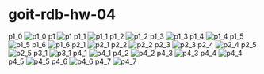 # goit-rdb-hw-04
p1_0
![p1_0](https://github.com/SerhiiOsmolovskyi/goit-rdb-hw-04/assets/109869085/5c1caeb0-0895-45c8-89e2-e5ba778c1da9)
p1
![p1](https://github.com/SerhiiOsmolovskyi/goit-rdb-hw-04/assets/109869085/5fbbfe7e-e678-4c83-bb0e-0c7d2c97513b)
p1_1
![p1_1](https://github.com/SerhiiOsmolovskyi/goit-rdb-hw-04/assets/109869085/4cab0509-a28f-4642-b912-2f3dcdcf3861)
p1_2
![p1_2](https://github.com/SerhiiOsmolovskyi/goit-rdb-hw-04/assets/109869085/806ff86d-8bea-4348-8318-408523c307d6)
p1_3
![p1_3](https://github.com/SerhiiOsmolovskyi/goit-rdb-hw-04/assets/109869085/2b2a0c4d-730e-44fa-9e7c-f98659b4e699)
p1_4
![p1_4](https://github.com/SerhiiOsmolovskyi/goit-rdb-hw-04/assets/109869085/c3e9e89f-f600-42fd-bb94-bbdc5ea85e97)
p1_5
![p1_5](https://github.com/SerhiiOsmolovskyi/goit-rdb-hw-04/assets/109869085/1bcbabb4-5f6a-4ff6-96c0-1733cd5bd4b4)
p1_6
![p1_6](https://github.com/SerhiiOsmolovskyi/goit-rdb-hw-04/assets/109869085/5d88a0d0-faa4-4372-8ac3-e1ded85912d0)
p2_1
![p2_1](https://github.com/SerhiiOsmolovskyi/goit-rdb-hw-04/assets/109869085/e3bfd110-e0ed-4a36-81d2-d1f23f715b3c)
p2_2
![p2_2](https://github.com/SerhiiOsmolovskyi/goit-rdb-hw-04/assets/109869085/db9e211c-d60d-4b82-a0d0-91352b74ae6e)
p2_3
![p2_3](https://github.com/SerhiiOsmolovskyi/goit-rdb-hw-04/assets/109869085/edf36196-0c91-4e9a-b94a-325515cc7db7)
p2_4
![p2_4](https://github.com/SerhiiOsmolovskyi/goit-rdb-hw-04/assets/109869085/a41a85c3-9cb2-4463-9301-ebdc3130461c)
p2_5
![p2_5](https://github.com/SerhiiOsmolovskyi/goit-rdb-hw-04/assets/109869085/1d15b14c-06d6-41d5-ad6f-e6559b6daa85)
p3_1
![p3_1](https://github.com/SerhiiOsmolovskyi/goit-rdb-hw-04/assets/109869085/63c50e98-cdc2-4204-8682-26a691c342ba)
p4_1
![p4_1](https://github.com/SerhiiOsmolovskyi/goit-rdb-hw-04/assets/109869085/a4045ab5-ab61-4b80-9d96-072f47da6528)
p4_2
![p4_2](https://github.com/SerhiiOsmolovskyi/goit-rdb-hw-04/assets/109869085/59d96d4d-4d49-4a5e-af2f-1f1de22e5802)
p4_3
![p4_3](https://github.com/SerhiiOsmolovskyi/goit-rdb-hw-04/assets/109869085/ed077944-544b-4bb2-ba0c-503d5efaebee)
p4_4
![p4_4](https://github.com/SerhiiOsmolovskyi/goit-rdb-hw-04/assets/109869085/c1f767b2-26ec-4e33-bc52-cc20e7c35c6a)
p4_5
![p4_5](https://github.com/SerhiiOsmolovskyi/goit-rdb-hw-04/assets/109869085/8d922a4c-48a6-4cc8-860d-df736ebefc59)
p4_6
![p4_6](https://github.com/SerhiiOsmolovskyi/goit-rdb-hw-04/assets/109869085/4b4626a5-42fc-4dd5-b69b-1cd3ac26e81a)
p4_7
![p4_7](https://github.com/SerhiiOsmolovskyi/goit-rdb-hw-04/assets/109869085/3969a324-fe45-4e56-a02c-21452af2376d)
